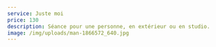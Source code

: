```yaml
---
service: Juste moi
price: 130
description: Séance pour une personne, en extérieur ou en studio.
image: /img/uploads/man-1866572_640.jpg
---
```

